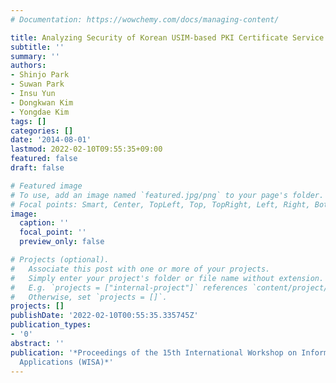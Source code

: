 ```yaml
---
# Documentation: https://wowchemy.com/docs/managing-content/

title: Analyzing Security of Korean USIM-based PKI Certificate Service
subtitle: ''
summary: ''
authors:
- Shinjo Park
- Suwan Park
- Insu Yun
- Dongkwan Kim
- Yongdae Kim
tags: []
categories: []
date: '2014-08-01'
lastmod: 2022-02-10T09:55:35+09:00
featured: false
draft: false

# Featured image
# To use, add an image named `featured.jpg/png` to your page's folder.
# Focal points: Smart, Center, TopLeft, Top, TopRight, Left, Right, BottomLeft, Bottom, BottomRight.
image:
  caption: ''
  focal_point: ''
  preview_only: false

# Projects (optional).
#   Associate this post with one or more of your projects.
#   Simply enter your project's folder or file name without extension.
#   E.g. `projects = ["internal-project"]` references `content/project/deep-learning/index.md`.
#   Otherwise, set `projects = []`.
projects: []
publishDate: '2022-02-10T00:55:35.335745Z'
publication_types:
- '0'
abstract: ''
publication: '*Proceedings of the 15th International Workshop on Information Security
  Applications (WISA)*'
---
```

